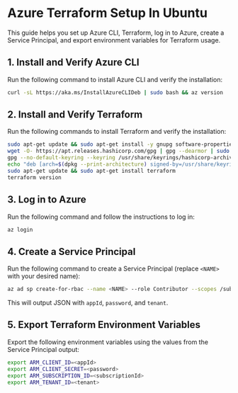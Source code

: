 # Azure Terraform Setup In Ubuntu

This guide helps you set up Azure CLI, Terraform, log in to Azure, create a Service Principal, and export environment variables for Terraform usage.

## 1. Install and Verify Azure CLI

Run the following command to install Azure CLI and verify the installation:

```bash
curl -sL https://aka.ms/InstallAzureCLIDeb | sudo bash && az version
```

## 2. Install and Verify Terraform

Run the following commands to install Terraform and verify the installation:

```bash
sudo apt-get update && sudo apt-get install -y gnupg software-properties-common
wget -O- https://apt.releases.hashicorp.com/gpg | gpg --dearmor | sudo tee /usr/share/keyrings/hashicorp-archive-keyring.gpg > /dev/null
gpg --no-default-keyring --keyring /usr/share/keyrings/hashicorp-archive-keyring.gpg --fingerprint
echo "deb [arch=$(dpkg --print-architecture) signed-by=/usr/share/keyrings/hashicorp-archive-keyring.gpg] https://apt.releases.hashicorp.com $(grep -oP '(?<=UBUNTU_CODENAME=).*' /etc/os-release || lsb_release -cs) main" | sudo tee /etc/apt/sources.list.d/hashicorp.list
sudo apt-get update && sudo apt-get install terraform
terraform version
```

## 3. Log in to Azure

Run the following command and follow the instructions to log in:

```bash
az login
```

## 4. Create a Service Principal

Run the following command to create a Service Principal (replace `<NAME>` with your desired name):

```bash
az ad sp create-for-rbac --name <NAME> --role Contributor --scopes /subscriptions/<SUBSCRIPTION_ID>
```

This will output JSON with `appId`, `password`, and `tenant`.

## 5. Export Terraform Environment Variables

Export the following environment variables using the values from the Service Principal output:

```bash
export ARM_CLIENT_ID=<appId>
export ARM_CLIENT_SECRET=<password>
export ARM_SUBSCRIPTION_ID=<subscriptionId>
export ARM_TENANT_ID=<tenant>
```